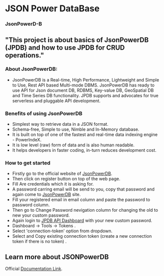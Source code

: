 # JSON Power DataBase
### JsonPowerD-B

## "This project is about basics of JsonPowerDB (JPDB) and how to use JPDB for CRUD operations." 
### About JsonPowerDB:

- JsonPowerDB is a Real-time, High Performance, Lightweight and Simple to Use, Rest API based Multi-mode DBMS. JsonPowerDB has ready to use API for Json document DB, RDBMS, Key-value DB, GeoSpatial DB and Time Series DB functionality. JPDB supports and advocates for true serverless and pluggable API development.

### Benefits of using JsonPowerDB

- Simplest way to retrieve data in a JSON format.
- Schema-free, Simple to use, Nimble and In-Memory database.
- It is built on top of one of the fastest and real-time data indexing engine - PowerIndeX.
- It is low level (raw) form of data and is also human readable.
- It helps developers in faster coding, in-turn reduces development cost.

### How to get started
- Firstly go to the official website of [JsonPowerDB](http://api.login2explore.com:5577/user/index.html).
- Then click on register button on top of the web page.
- Fill Are credentials which it is asking for.
- A password carring email will be send to you, copy that password and again come to [JsonPowerDB](http://api.login2explore.com:5577/user/index.html) site.
- Fill your registered email in email column and paste the password to password column.
- Then go to Change Password nevigation column for changing the old to new your custom password.
- Again login to [JPDB API Dashboard](http://api.login2explore.com:5577/user/index.html) with your new custom password.
- Dashboard -> Tools -> Tokens .
- Select 'connection-token' option from dropdown.
- Select and Copy existing connection token (create a new connection token if there is no token) .

## Learn more about JSONPowerDB
Official [Documentation Link](http://login2explore.com/jpdb/docs.html).
